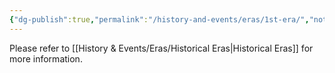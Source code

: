 ```yaml
---
{"dg-publish":true,"permalink":"/history-and-events/eras/1st-era/","noteIcon":""}
---
```


Please refer to [[History & Events/Eras/Historical Eras\|Historical Eras]] for more information. 